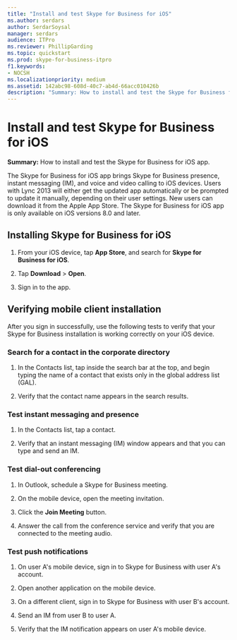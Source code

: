 ```yaml
---
title: "Install and test Skype for Business for iOS"
ms.author: serdars
author: SerdarSoysal
manager: serdars
audience: ITPro
ms.reviewer: PhillipGarding
ms.topic: quickstart
ms.prod: skype-for-business-itpro
f1.keywords:
- NOCSH
ms.localizationpriority: medium
ms.assetid: 142abc98-608d-40c7-ab4d-66acc010426b
description: "Summary: How to install and test the Skype for Business for iOS app."
---
```


# Install and test Skype for Business for iOS
 
**Summary:** How to install and test the Skype for Business for iOS app.
  
The Skype for Business for iOS app brings Skype for Business presence, instant messaging (IM), and voice and video calling to iOS devices. Users with Lync 2013 will either get the updated app automatically or be prompted to update it manually, depending on their user settings. New users can download it from the Apple App Store. The Skype for Business for iOS app is only available on iOS versions 8.0 and later.
  
## Installing Skype for Business for iOS

1. From your iOS device, tap **App Store**, and search for **Skype for Business for iOS**.
    
2. Tap **Download** > **Open**. 
    
3. Sign in to the app.
    
## Verifying mobile client installation

After you sign in successfully, use the following tests to verify that your Skype for Business installation is working correctly on your iOS device. 
  
### Search for a contact in the corporate directory

1. In the Contacts list, tap inside the search bar at the top, and begin typing the name of a contact that exists only in the global address list (GAL). 
    
2. Verify that the contact name appears in the search results. 
    
### Test instant messaging and presence

1. In the Contacts list, tap a contact. 
    
2. Verify that an instant messaging (IM) window appears and that you can type and send an IM. 
    
### Test dial-out conferencing

1. In Outlook, schedule a Skype for Business meeting. 
    
2. On the mobile device, open the meeting invitation. 
    
3. Click the **Join Meeting** button.
    
4. Answer the call from the conference service and verify that you are connected to the meeting audio. 
    
### Test push notifications

1. On user A's mobile device, sign in to Skype for Business with user A's account. 
    
2. Open another application on the mobile device. 
    
3. On a different client, sign in to Skype for Business with user B's account. 
    
4. Send an IM from user B to user A. 
    
5. Verify that the IM notification appears on user A's mobile device. 
    

